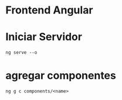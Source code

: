 # Frontend Angular

# Iniciar Servidor
`ng serve --o`

# agregar componentes 
`ng g c components/<name>`
